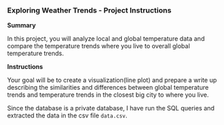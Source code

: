 ### Exploring Weather Trends - Project Instructions

**Summary**

In this project, you will analyze local and global temperature data and compare the temperature trends where you live to 
overall global temperature trends.

**Instructions**

Your goal will be to create a visualization(line plot) and prepare a write up describing the similarities and differences between 
global temperature trends and temperature trends in the closest big city to where you live.

Since the database is a private database, I have run the SQL queries and extracted the data in the csv file `data.csv`. 

